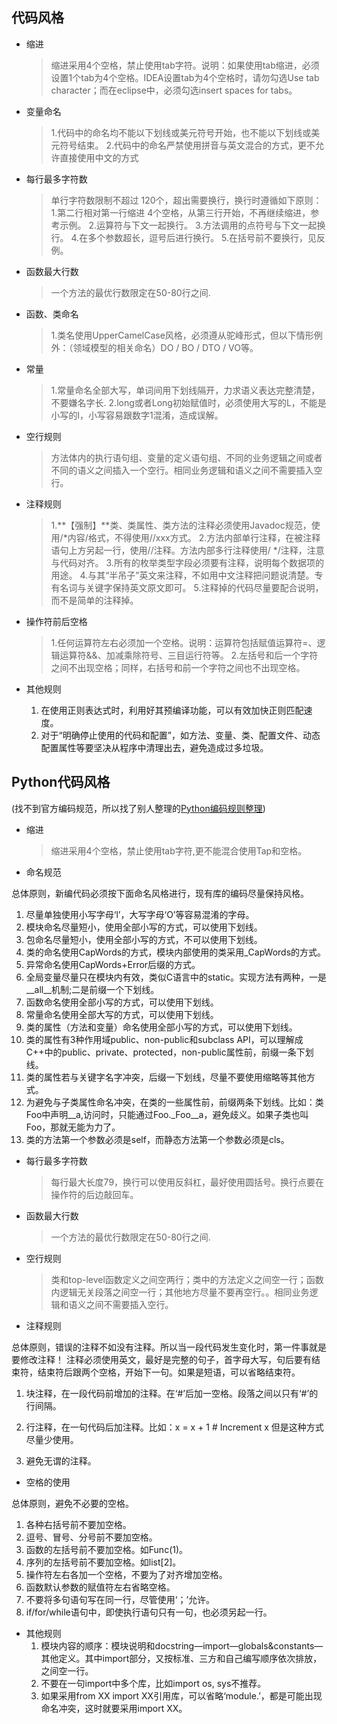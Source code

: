 ## 代码风格

- 缩进
    >缩进采用4个空格，禁止使用tab字符。说明：如果使用tab缩进，必须设置1个tab为4个空格。IDEA设置tab为4个空格时，请勿勾选Use tab 
       character；而在eclipse中，必须勾选insert spaces for tabs。
- 变量命名
    >1.代码中的命名均不能以下划线或美元符号开始，也不能以下划线或美元符号结束。
    2.代码中的命名严禁使用拼音与英文混合的方式，更不允许直接使用中文的方式

- 每行最多字符数
    >单行字符数限制不超过 120个，超出需要换行，换行时遵循如下原则：
    1.第二行相对第一行缩进 4个空格，从第三行开始，不再继续缩进，参考示例。
    2.运算符与下文一起换行。
    3.方法调用的点符号与下文一起换行。
    4.在多个参数超长，逗号后进行换行。
    5.在括号前不要换行，见反例。
- 函数最大行数
    >一个方法的最优行数限定在50-80行之间.
- 函数、类命名
    >1.类名使用UpperCamelCase风格，必须遵从驼峰形式，但以下情形例外：（领域模型的相关命名）DO / BO / DTO / VO等。
  
- 常量
    >1.常量命名全部大写，单词间用下划线隔开，力求语义表达完整清楚，不要嫌名字长.
    2.long或者Long初始赋值时，必须使用大写的L，不能是小写的l，小写容易跟数字1混淆，造成误解。
- 空行规则
    >方法体内的执行语句组、变量的定义语句组、不同的业务逻辑之间或者不同的语义之间插入一个空行。相同业务逻辑和语义之间不需要插入空行。
- 注释规则
    >1.**【强制】**类、类属性、类方法的注释必须使用Javadoc规范，使用/*内容/格式，不得使用//xxx方式。
         2.方法内部单行注释，在被注释语句上方另起一行，使用//注释。方法内部多行注释使用/ */注释，注意与代码对齐。
         3.所有的枚举类型字段必须要有注释，说明每个数据项的用途。
         4.与其“半吊子”英文来注释，不如用中文注释把问题说清楚。专有名词与关键字保持英文原文即可。
         5.注释掉的代码尽量要配合说明，而不是简单的注释掉。
- 操作符前后空格
    >1.任何运算符左右必须加一个空格。说明：运算符包括赋值运算符=、逻辑运算符&&、加减乘除符号、三目运行符等。
      2.左括号和后一个字符之间不出现空格；同样，右括号和前一个字符之间也不出现空格。
- 其他规则
    1. 在使用正则表达式时，利用好其预编译功能，可以有效加快正则匹配速度。
    2. 对于“明确停止使用的代码和配置”，如方法、变量、类、配置文件、动态配置属性等要坚决从程序中清理出去，避免造成过多垃圾。
    
## Python代码风格
(找不到官方编码规范，所以找了别人整理的[Python编码规则整理](https://www.cnblogs.com/liangmingshen/p/9273413.html))

- 缩进
    >缩进采用4个空格，禁止使用tab字符,更不能混合使用Tap和空格。
- 命名规范


总体原则，新编代码必须按下面命名风格进行，现有库的编码尽量保持风格。
1. 尽量单独使用小写字母‘l’，大写字母‘O’等容易混淆的字母。
2. 模块命名尽量短小，使用全部小写的方式，可以使用下划线。
3. 包命名尽量短小，使用全部小写的方式，不可以使用下划线。
4. 类的命名使用CapWords的方式，模块内部使用的类采用_CapWords的方式。
5. 异常命名使用CapWords+Error后缀的方式。
6. 全局变量尽量只在模块内有效，类似C语言中的static。实现方法有两种，一是__all__机制;二是前缀一个下划线。
7. 函数命名使用全部小写的方式，可以使用下划线。
8. 常量命名使用全部大写的方式，可以使用下划线。
9. 类的属性（方法和变量）命名使用全部小写的方式，可以使用下划线。
10. 类的属性有3种作用域public、non-public和subclass API，可以理解成C++中的public、private、protected，non-public属性前，前缀一条下划线。
11. 类的属性若与关键字名字冲突，后缀一下划线，尽量不要使用缩略等其他方式。
12. 为避免与子类属性命名冲突，在类的一些属性前，前缀两条下划线。比如：类Foo中声明__a,访问时，只能通过Foo._Foo__a，避免歧义。如果子类也叫Foo，那就无能为力了。
13. 类的方法第一个参数必须是self，而静态方法第一个参数必须是cls。

- 每行最多字符数
    >每行最大长度79，换行可以使用反斜杠，最好使用圆括号。换行点要在操作符的后边敲回车。
- 函数最大行数
    >一个方法的最优行数限定在50-80行之间.

- 空行规则
    >类和top-level函数定义之间空两行；类中的方法定义之间空一行；函数内逻辑无关段落之间空一行；其他地方尽量不要再空行。。相同业务逻辑和语义之间不需要插入空行。
- 注释规则

总体原则，错误的注释不如没有注释。所以当一段代码发生变化时，第一件事就是要修改注释！
注释必须使用英文，最好是完整的句子，首字母大写，句后要有结束符，结束符后跟两个空格，开始下一句。如果是短语，可以省略结束符。
1. 块注释，在一段代码前增加的注释。在‘#’后加一空格。段落之间以只有‘#’的行间隔。

2. 行注释，在一句代码后加注释。比如：x = x + 1 # Increment x
但是这种方式尽量少使用。
3. 避免无谓的注释。
- 空格的使用
    
总体原则，避免不必要的空格。
1. 各种右括号前不要加空格。
2. 逗号、冒号、分号前不要加空格。
3. 函数的左括号前不要加空格。如Func(1)。
4. 序列的左括号前不要加空格。如list[2]。
5. 操作符左右各加一个空格，不要为了对齐增加空格。
6. 函数默认参数的赋值符左右省略空格。
7. 不要将多句语句写在同一行，尽管使用‘；’允许。
8. if/for/while语句中，即使执行语句只有一句，也必须另起一行。
- 其他规则
    1. 模块内容的顺序：模块说明和docstring—import—globals&constants—其他定义。其中import部分，又按标准、三方和自己编写顺序依次排放，之间空一行。
    2. 不要在一句import中多个库，比如import os, sys不推荐。
    3. 如果采用from XX import XX引用库，可以省略‘module.’，都是可能出现命名冲突，这时就要采用import XX。

